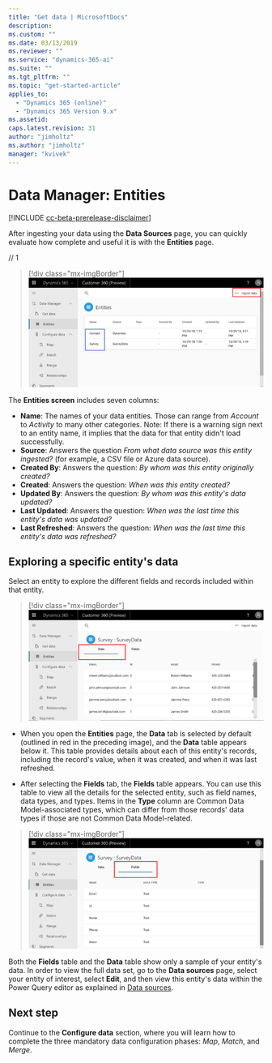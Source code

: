 ```yaml
---
title: "Get data | MicrosoftDocs"
description: 
ms.custom: ""
ms.date: 03/13/2019
ms.reviewer: ""
ms.service: "dynamics-365-ai"
ms.suite: ""
ms.tgt_pltfrm: ""
ms.topic: "get-started-article"
applies_to: 
  - "Dynamics 365 (online)"
  - "Dynamics 365 Version 9.x"
ms.assetid: 
caps.latest.revision: 31
author: "jimholtz"
ms.author: "jimholtz"
manager: "kvivek"
---
```

# Data Manager: Entities

[!INCLUDE [cc-beta-prerelease-disclaimer](../includes/cc-beta-prerelease-disclaimer.md)]

After ingesting your data using the **Data Sources** page, you can quickly evaluate how complete and useful it is with the **Entities** page.

// 1 <!-- please blur the data (but not the columns and rows titles). No marking with digits is required-->

> [!div class="mx-imgBorder"] 
> ![](media/scorecard-entities-import-data.png "Entities import data")

<!--note from editor: "Type" is in screen shot, not in list. "Last Refreshed" is in list, not in screen shot.  -->

The **Entities screen** includes seven columns: 
- **Name**: The names of your data entities. Those can range from *Account* to *Activity* to many other categories. Note: If there is a warning sign next to an entity name, it implies that the data for that entity didn't load successfully. 
- **Source**: Answers the question *From what data source was this entity ingested?* (for example, a CSV file or Azure data source).
- **Created By**: Answers the question: *By whom was this entity originally created?*
- **Created**: Answers the question: *When was this entity created?*
- **Updated By**: Answers the question: *By whom was this entity's data updated?*
- **Last Updated**: Answers the question: *When was the last time this entity's data was updated?*
- **Last Refreshed**: Answers the question: *When was the last time this entity's data was refreshed?*

## Exploring a specific entity's data

Select an entity to explore the different fields and records included within that entity.

> [!div class="mx-imgBorder"] 
> ![](media/data-manager-entities-data.png "Data manager entities")

- When you open the **Entities** page, the **Data** tab is selected by default (outlined in red in the preceding image), and the **Data** table appears below it. This table provides details about each of this entity's records, including the record's value, when it was created, and when it was last refreshed.

- After selecting the **Fields** tab, the **Fields** table appears. You can use this table to view all the details for the selected entity, such as field names, data types, and types. Items in the **Type** column are  Common Data Model-associated types, which can differ from those records' data types if those are not Common Data Model-related.

> [!div class="mx-imgBorder"] 
> ![](media/data-manager-entities-fields.png "Data manager fields")

Both the **Fields** table and the **Data** table show only a sample of your entity's data. In order to view the full data set, go to the **Data sources** page, select your entity of interest, select **Edit**, and then view this entity's data within the Power Query editor as explained in [Data sources](pm-data-sources.md).

## Next step

Continue to the **Configure data** section, where you will learn how to complete the three mandatory data configuration phases: *Map*, *Match*, and *Merge*.
